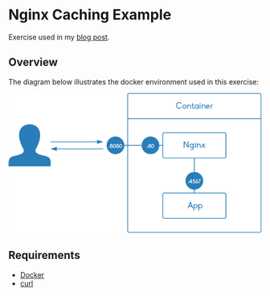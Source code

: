 # Nginx Caching Example

Exercise used in my [blog post](http://czerasz.com/2015/03/30/nginx-caching-tutorial/).

## Overview

The diagram below illustrates the docker environment used in this exercise:

![docker-environment](./documentation/example-docker-environment.png "docker environment")

## Requirements

- [Docker](https://www.docker.com/)
- [curl](http://curl.haxx.se/)
